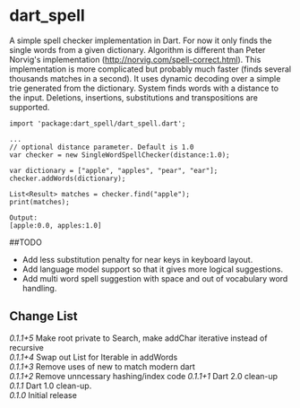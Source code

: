 dart_spell
==========

A simple spell checker implementation in Dart. For now it only finds the single words from a given 
dictionary. Algorithm is different than Peter Norvig's implementation (http://norvig.com/spell-correct.html). This implementation 
is more complicated but probably much faster (finds several thousands matches in a second). 
It uses dynamic decoding over a simple trie generated from the dictionary. System finds words with a distance to the input.
Deletions, insertions, substitutions and transpositions are supported.  

	import 'package:dart_spell/dart_spell.dart';
	
	...
	// optional distance parameter. Default is 1.0
	var checker = new SingleWordSpellChecker(distance:1.0);
	
	var dictionary = ["apple", "apples", "pear", "ear"];
	checker.addWords(dictionary);	
	
	List<Result> matches = checker.find("apple");
	print(matches);

	Output:
	[apple:0.0, apples:1.0]
	
##TODO
* Add less substitution penalty for near keys in keyboard layout.
* Add language model support so that it gives more logical suggestions.
* Add multi word spell suggestion with space and out of vocabulary word handling.  

## Change List
*0.1.1+5* Make root private to Search, make addChar iterative instead of recursive  
*0.1.1+4* Swap out List for Iterable in addWords  
*0.1.1+3* Remove uses of new to match modern dart  
*0.1.1+2* Remove unncessary hashing/index code
*0.1.1+1* Dart 2.0 clean-up  
*0.1.1* Dart 1.0 clean-up.  
*0.1.0* Initial release
